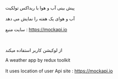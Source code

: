 پیش بینی آب و هوا با ریداکس تولکیت
<br><br/>
آب و هوای یک هفته را نمایش می دهد
<br><br/>
سایت منبع : https://mockapi.io

<br><br/>از لوکیشن کاربر استفاده میکند

A weather app by redux toolkit
<br><br/>
It uses location of user
Api site : https://mockapi.io

